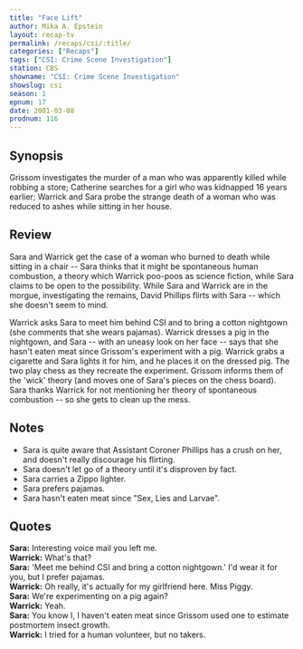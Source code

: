 ```yaml
---
title: "Face Lift"
author: Mika A. Epstein
layout: recap-tv
permalink: /recaps/csi/:title/
categories: ["Recaps"]
tags: ["CSI: Crime Scene Investigation"]
station: CBS
showname: "CSI: Crime Scene Investigation"
showslug: csi
season: 1
epnum: 17
date: 2001-03-08
prodnum: 116  
---
```


## Synopsis

Grissom investigates the murder of a man who was apparently killed while robbing a store; Catherine searches for a girl who was kidnapped 16 years earlier; Warrick and Sara probe the strange death of a woman who was reduced to ashes while sitting in her house.

## Review

Sara and Warrick get the case of a woman who burned to death while sitting in a chair -- Sara thinks that it might be spontaneous human combustion, a theory which Warrick poo-poos as science fiction, while Sara claims to be open to the possibility. While Sara and Warrick are in the morgue, investigating the remains, David Phillips flirts with Sara -- which she doesn't seem to mind.

Warrick asks Sara to meet him behind CSI and to bring a cotton nightgown (she comments that she wears pajamas). Warrick dresses a pig in the nightgown, and Sara -- with an uneasy look on her face -- says that she hasn't eaten meat since Grissom's experiment with a pig. Warrick grabs a cigarette and Sara lights it for him, and he places it on the dressed pig. The two play chess as they recreate the experiment. Grissom informs them of the 'wick' theory (and moves one of Sara's pieces on the chess board). Sara thanks Warrick for not mentioning her theory of spontaneous combustion -- so she gets to clean up the mess.

## Notes

* Sara is quite aware that Assistant Coroner Phillips has a crush on her, and doesn't really discourage his flirting.  
* Sara doesn't let go of a theory until it's disproven by fact.  
* Sara carries a Zippo lighter.  
* Sara prefers pajamas.  
* Sara hasn't eaten meat since "Sex, Lies and Larvae".

## Quotes

**Sara:** Interesting voice mail you left me.  
**Warrick:** What's that?  
**Sara:** 'Meet me behind CSI and bring a cotton nightgown.' I'd wear it for you, but I prefer pajamas.  
**Warrick:** Oh really, it's actually for my girlfriend here. Miss Piggy.  
**Sara:** We're experimenting on a pig again?  
**Warrick:** Yeah.  
**Sara:** You know I, I haven't eaten meat since Grissom used one to estimate postmortem insect growth.  
**Warrick:** I tried for a human volunteer, but no takers.

